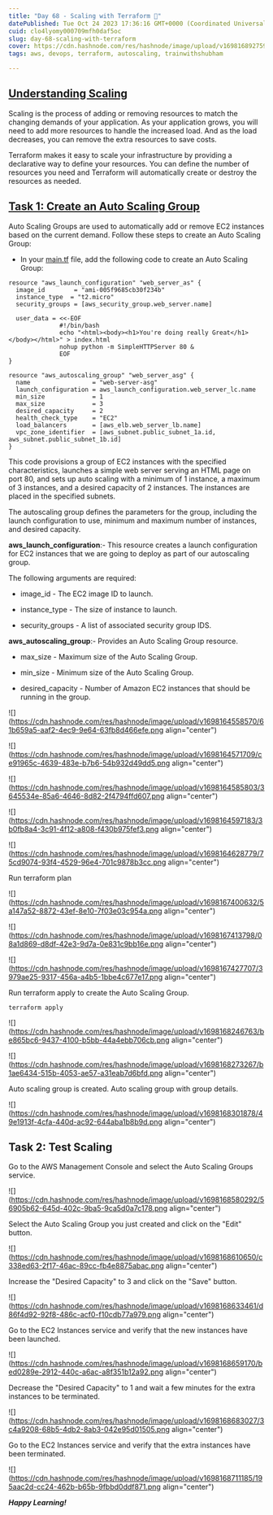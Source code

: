 ```yaml
---
title: "Day 68 - Scaling with Terraform 🚀"
datePublished: Tue Oct 24 2023 17:36:16 GMT+0000 (Coordinated Universal Time)
cuid: clo4lyomy000709mfh0daf5oc
slug: day-68-scaling-with-terraform
cover: https://cdn.hashnode.com/res/hashnode/image/upload/v1698168927591/f248434b-2e8a-4a0a-bf9d-a67d32c7130c.png
tags: aws, devops, terraform, autoscaling, trainwithshubham

---
```


## [Understanding Scaling](https://github.com/LondheShubham153/90DaysOfDevOps/blob/master/2023/day68/README.md#understanding-scaling)

Scaling is the process of adding or removing resources to match the changing demands of your application. As your application grows, you will need to add more resources to handle the increased load. And as the load decreases, you can remove the extra resources to save costs.

Terraform makes it easy to scale your infrastructure by providing a declarative way to define your resources. You can define the number of resources you need and Terraform will automatically create or destroy the resources as needed.

## [Task 1: Create an Auto Scaling Group](https://github.com/LondheShubham153/90DaysOfDevOps/blob/master/2023/day68/README.md#task-1-create-an-auto-scaling-group)

Auto Scaling Groups are used to automatically add or remove EC2 instances based on the current demand. Follow these steps to create an Auto Scaling Group:

* In your [main.tf](http://main.tf) file, add the following code to create an Auto Scaling Group:
    

```plaintext
resource "aws_launch_configuration" "web_server_as" {
  image_id        = "ami-005f9685cb30f234b"
  instance_type  = "t2.micro"
  security_groups = [aws_security_group.web_server.name]

  user_data = <<-EOF
              #!/bin/bash
              echo "<html><body><h1>You're doing really Great</h1></body></html>" > index.html
              nohup python -m SimpleHTTPServer 80 &
              EOF
}

resource "aws_autoscaling_group" "web_server_asg" {
  name                 = "web-server-asg"
  launch_configuration = aws_launch_configuration.web_server_lc.name
  min_size             = 1
  max_size             = 3
  desired_capacity     = 2
  health_check_type    = "EC2"
  load_balancers       = [aws_elb.web_server_lb.name]
  vpc_zone_identifier  = [aws_subnet.public_subnet_1a.id, aws_subnet.public_subnet_1b.id]
}
```

This code provisions a group of EC2 instances with the specified characteristics, launches a simple web server serving an HTML page on port 80, and sets up auto scaling with a minimum of 1 instance, a maximum of 3 instances, and a desired capacity of 2 instances. The instances are placed in the specified subnets.

The autoscaling group defines the parameters for the group, including the launch configuration to use, minimum and maximum number of instances, and desired capacity.

**aws\_launch\_configuration**:- This resource creates a launch configuration for EC2 instances that we are going to deploy as part of our autoscaling group.

The following arguments are required:

* image\_id - The EC2 image ID to launch.
    
* instance\_type - The size of instance to launch.
    
* security\_groups - A list of associated security group IDS.
    

**aws\_autoscaling\_group**:- Provides an Auto Scaling Group resource.

* max\_size - Maximum size of the Auto Scaling Group.
    
* min\_size - Minimum size of the Auto Scaling Group.
    
* desired\_capacity - Number of Amazon EC2 instances that should be running in the group.
    

![](https://cdn.hashnode.com/res/hashnode/image/upload/v1698164558570/61b659a5-aaf2-4ec9-9e64-63fb8d466efe.png align="center")

![](https://cdn.hashnode.com/res/hashnode/image/upload/v1698164571709/ce91965c-4639-483e-b7b6-54b932d49dd5.png align="center")

![](https://cdn.hashnode.com/res/hashnode/image/upload/v1698164585803/3645534e-85a6-4646-8d82-2f4794ffd607.png align="center")

![](https://cdn.hashnode.com/res/hashnode/image/upload/v1698164597183/3b0fb8a4-3c91-4f12-a808-f430b975fef3.png align="center")

![](https://cdn.hashnode.com/res/hashnode/image/upload/v1698164628779/75cd9074-93f4-4529-96e4-701c9878b3cc.png align="center")

Run terraform plan

![](https://cdn.hashnode.com/res/hashnode/image/upload/v1698167400632/5a147a52-8872-43ef-8e10-7f03e03c954a.png align="center")

![](https://cdn.hashnode.com/res/hashnode/image/upload/v1698167413798/08a1d869-d8df-42e3-9d7a-0e831c9bb16e.png align="center")

![](https://cdn.hashnode.com/res/hashnode/image/upload/v1698167427707/3979ae25-9317-456a-a4b5-1bbe4c677e17.png align="center")

Run terraform apply to create the Auto Scaling Group.

`terraform apply`

![](https://cdn.hashnode.com/res/hashnode/image/upload/v1698168246763/be865bc6-9437-4100-b5bb-44a4ebb706cb.png align="center")

![](https://cdn.hashnode.com/res/hashnode/image/upload/v1698168273267/b1ae6434-515b-4053-ae57-a31eab7d6bfd.png align="center")

Auto scaling group is created. Auto scaling group with group details.

![](https://cdn.hashnode.com/res/hashnode/image/upload/v1698168301878/49e1913f-4cfa-440d-ac92-644aba1b8b9d.png align="center")

## Task 2: Test Scaling

Go to the AWS Management Console and select the Auto Scaling Groups service.

![](https://cdn.hashnode.com/res/hashnode/image/upload/v1698168580292/56905b62-645d-402c-9ba5-9ca5d0a7c178.png align="center")

Select the Auto Scaling Group you just created and click on the "Edit" button.

![](https://cdn.hashnode.com/res/hashnode/image/upload/v1698168610650/c338ed63-2f17-46ac-89cc-fb4e8875abac.png align="center")

Increase the "Desired Capacity" to 3 and click on the "Save" button.

![](https://cdn.hashnode.com/res/hashnode/image/upload/v1698168633461/d86f4d92-92f8-486c-acf0-f10cdb77a979.png align="center")

Go to the EC2 Instances service and verify that the new instances have been launched.

![](https://cdn.hashnode.com/res/hashnode/image/upload/v1698168659170/bed0289e-2912-440c-a6ac-a8f351b12a92.png align="center")

Decrease the "Desired Capacity" to 1 and wait a few minutes for the extra instances to be terminated.

![](https://cdn.hashnode.com/res/hashnode/image/upload/v1698168683027/3c4a9208-68b5-4db2-8ab3-042e95d01505.png align="center")

Go to the EC2 Instances service and verify that the extra instances have been terminated.

![](https://cdn.hashnode.com/res/hashnode/image/upload/v1698168711185/195aac2d-cc24-462b-b65b-9fbbd0ddf871.png align="center")

***Happy Learning!***